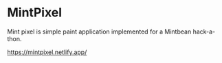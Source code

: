 # MintPixel
Mint pixel is simple paint application implemented for a Mintbean hack-a-thon. 

https://mintpixel.netlify.app/

